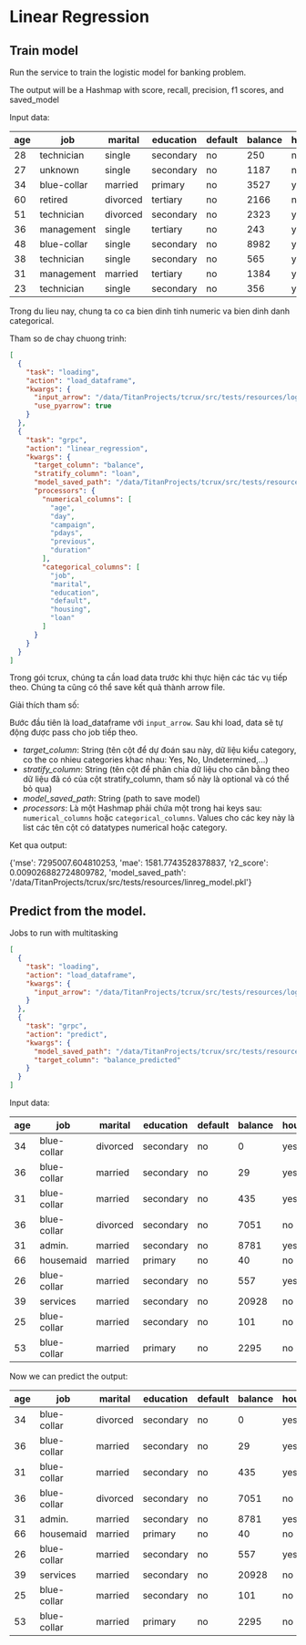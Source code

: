 # Linear Regression


## Train model


Run the service to train the logistic model for banking problem.

The output will be a Hashmap with score, recall, precision, f1 scores, and saved_model

Input data:

| age | job | marital | education | default | balance | housing | loan | contact | day | month | duration | campaign | pdays | previous | poutcome | deposit |
| --- | --- | --- | --- | --- | --- | --- | --- | --- | --- | --- | --- | --- | --- | --- | --- | --- |
| 28 | technician | single | secondary | no | 250 | no | yes | cellular | 29 | jan | 133 | 1 | -1 | 0 | unknown | no |
| 27 | unknown | single | secondary | no | 1187 | no | no | telephone | 26 | feb | 232 | 1 | 101 | 1 | failure | yes |
| 34 | blue-collar | married | primary | no | 3527 | yes | no | cellular | 21 | nov | 1022 | 1 | -1 | 0 | unknown | yes |
| 60 | retired | divorced | tertiary | no | 2166 | no | no | unknown | 20 | jun | 8 | 9 | -1 | 0 | unknown | no |
| 51 | technician | divorced | secondary | no | 2323 | yes | yes | cellular | 18 | aug | 151 | 10 | -1 | 0 | unknown | no |
| 36 | management | single | tertiary | no | 243 | yes | no | cellular | 7 | may | 160 | 2 | 360 | 3 | failure | no |
| 48 | blue-collar | single | secondary | no | 8982 | yes | no | unknown | 14 | may | 628 | 1 | -1 | 0 | unknown | no |
| 38 | technician | single | secondary | no | 565 | yes | no | cellular | 30 | apr | 1143 | 1 | -1 | 0 | unknown | yes |
| 31 | management | married | tertiary | no | 1384 | yes | no | cellular | 30 | jan | 203 | 2 | 2 | 3 | other | no |
| 23 | technician | single | secondary | no | 356 | yes | no | cellular | 18 | may | 224 | 2 | 356 | 2 | failure | no |

Trong du lieu nay, chung ta co ca bien dinh tinh numeric va bien dinh danh categorical.

Tham so de chay chuong trinh:


```json
[
  {
    "task": "loading",
    "action": "load_dataframe",
    "kwargs": {
      "input_arrow": "/data/TitanProjects/tcrux/src/tests/resources/logistic.arrow",
      "use_pyarrow": true
    }
  },
  {
    "task": "grpc",
    "action": "linear_regression",
    "kwargs": {
      "target_column": "balance",
      "stratify_column": "loan",
      "model_saved_path": "/data/TitanProjects/tcrux/src/tests/resources/linreg_model.pkl",
      "processors": {
        "numerical_columns": [
          "age",
          "day",
          "campaign",
          "pdays",
          "previous",
          "duration"
        ],
        "categorical_columns": [
          "job",
          "marital",
          "education",
          "default",
          "housing",
          "loan"
        ]
      }
    }
  }
]
```

Trong gói tcrux, chúng ta cần load data trước khi thực hiện các tác vụ tiếp theo. Chúng ta cũng có thể save kết quả thành arrow file.

Giải thích tham số:

Bước đầu tiên là load_dataframe với `input_arrow`.
Sau khi load, data sẽ tự động được pass cho job tiếp theo.

- *target_column*: String (tên cột để dự đoán sau này, dữ liệu kiểu category, co the co nhieu categories khac nhau: Yes, No, Undetermined,...)
- *stratify_column*: String (tên cột để phân chia dữ liệu cho cân bằng theo dữ liệu đã có của cột stratify_column, tham số này là optional và có thể bỏ qua)
- *model_saved_path*: String (path to save model)
- *processors*: Là một Hashmap phải chứa một trong hai keys sau: `numerical_columns` hoặc `categorical_columns`. Values cho các key này là list các tên cột có datatypes numerical hoặc category.


Ket qua output:

{'mse': 7295007.604810253, 'mae': 1581.7743528378837, 'r2_score': 0.009026882724809782, 'model_saved_path': '/data/TitanProjects/tcrux/src/tests/resources/linreg_model.pkl'}


## Predict from the model.


Jobs to run with multitasking

```json
[
  {
    "task": "loading",
    "action": "load_dataframe",
    "kwargs": {
      "input_arrow": "/data/TitanProjects/tcrux/src/tests/resources/logistic_test.arrow"
    }
  },
  {
    "task": "grpc",
    "action": "predict",
    "kwargs": {
      "model_saved_path": "/data/TitanProjects/tcrux/src/tests/resources/linreg_model.pkl",
      "target_column": "balance_predicted"
    }
  }
]
```


Input data:

| age | job | marital | education | default | balance | housing | loan | contact | day | month | duration | campaign | pdays | previous | poutcome |
| --- | --- | --- | --- | --- | --- | --- | --- | --- | --- | --- | --- | --- | --- | --- | --- |
| 34 | blue-collar | divorced | secondary | no | 0 | yes | no | cellular | 5 | may | 150 | 1 | -1 | 0 | unknown |
| 36 | blue-collar | married | secondary | no | 29 | yes | yes | cellular | 31 | jul | 345 | 1 | -1 | 0 | unknown |
| 31 | blue-collar | married | secondary | no | 435 | yes | no | unknown | 21 | may | 204 | 1 | -1 | 0 | unknown |
| 36 | blue-collar | divorced | secondary | no | 7051 | no | yes | cellular | 15 | jul | 106 | 13 | -1 | 0 | unknown |
| 31 | admin. | married | secondary | no | 8781 | yes | no | cellular | 14 | may | 680 | 1 | 177 | 1 | success |
| 66 | housemaid | married | primary | no | 40 | no | no | telephone | 14 | oct | 290 | 2 | -1 | 0 | unknown |
| 26 | blue-collar | married | secondary | no | 557 | yes | yes | unknown | 27 | may | 282 | 2 | -1 | 0 | unknown |
| 39 | services | married | secondary | no | 20928 | no | no | cellular | 14 | may | 1166 | 1 | 352 | 1 | other |
| 25 | blue-collar | married | secondary | no | 101 | no | yes | cellular | 8 | jul | 460 | 3 | -1 | 0 | unknown |
| 53 | blue-collar | married | primary | no | 2295 | no | no | cellular | 21 | aug | 65 | 10 | -1 | 0 | unknown |


Now we can predict the output:

| age | job | marital | education | default | balance | housing | loan | contact | day | month | duration | campaign | pdays | previous | poutcome | balance_predicted |
| --- | --- | --- | --- | --- | --- | --- | --- | --- | --- | --- | --- | --- | --- | --- | --- | --- |
| 34 | blue-collar | divorced | secondary | no | 0 | yes | no | cellular | 5 | may | 150 | 1 | -1 | 0 | unknown | 631.83 |
| 36 | blue-collar | married | secondary | no | 29 | yes | yes | cellular | 31 | jul | 345 | 1 | -1 | 0 | unknown | 557.04 |
| 31 | blue-collar | married | secondary | no | 435 | yes | no | unknown | 21 | may | 204 | 1 | -1 | 0 | unknown | 924.12 |
| 36 | blue-collar | divorced | secondary | no | 7051 | no | yes | cellular | 15 | jul | 106 | 13 | -1 | 0 | unknown | 331.49 |
| 31 | admin. | married | secondary | no | 8781 | yes | no | cellular | 14 | may | 680 | 1 | 177 | 1 | success | 928.29 |
| 66 | housemaid | married | primary | no | 40 | no | no | telephone | 14 | oct | 290 | 2 | -1 | 0 | unknown | 2130.00 |
| 26 | blue-collar | married | secondary | no | 557 | yes | yes | unknown | 27 | may | 282 | 2 | -1 | 0 | unknown | 166.78 |
| 39 | services | married | secondary | no | 20928 | no | no | cellular | 14 | may | 1166 | 1 | 352 | 1 | other | 1577.82 |
| 25 | blue-collar | married | secondary | no | 101 | no | yes | cellular | 8 | jul | 460 | 3 | -1 | 0 | unknown | 338.74 |
| 53 | blue-collar | married | primary | no | 2295 | no | no | cellular | 21 | aug | 65 | 10 | -1 | 0 | unknown | 1833.88 |
